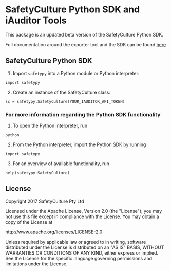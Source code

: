# SafetyCulture Python SDK and iAuditor Tools

This package is an updated beta version of the SafetyCulture Python SDK.

Full documentation around the exporter tool and the SDK can be found [here](https://safetyculture.github.io/iauditor-exporter/)


## SafetyCulture Python SDK
1. Import `safetypy` into a Python module or Python interpreter:
```
import safetypy
```
2. Create an instance of the SafetyCulture class:
```
sc = safetypy.SafetyCulture(YOUR_IAUDITOR_API_TOKEN)
```
### For more information regarding the Python SDK functionality
1. To open the Python interpreter, run
```
python
```
2. From the Python interpreter, import the Python SDK by running
```
import safetypy
```
3. For an overview of available functionality, run
```
help(safetypy.SafetyCulture)
```

## License

Copyright 2017 SafetyCulture Pty Ltd

Licensed under the Apache License, Version 2.0 (the "License");
you may not use this file except in compliance with the License.
You may obtain a copy of the License at

http://www.apache.org/licenses/LICENSE-2.0

Unless required by applicable law or agreed to in writing, software
distributed under the License is distributed on an "AS IS" BASIS,
WITHOUT WARRANTIES OR CONDITIONS OF ANY KIND, either express or implied.
See the License for the specific language governing permissions and
limitations under the License.
